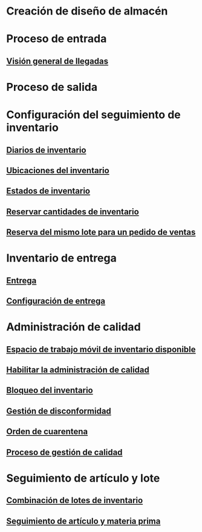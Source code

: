 # Creación de diseño de almacén
# Proceso de entrada
## [Visión general de llegadas](arrival-overview.md)
# Proceso de salida
# Configuración del seguimiento de inventario
## [Diarios de inventario](inventory-journals.md)
## [Ubicaciones del inventario](inventory-locations.md)
## [Estados de inventario](inventory-statuses.md)
## [Reservar cantidades de inventario](reserve-inventory-quantities.md)
## [Reserva del mismo lote para un pedido de ventas](../sales-marketing/reserve-same-batch-sales-order.md)
# Inventario de entrega
## [Entrega](consignment.md)
## [Configuración de entrega](set-up-consignment.md)
# Administración de calidad
## [Espacio de trabajo móvil de inventario disponible](inventory-on-hand-mobile-workspace.md)
## [Habilitar la administración de calidad](enable-quality-management.md)
## [Bloqueo del inventario](inventory-blocking.md)
## [Gestión de disconformidad](enable-nonconformance-management.md)
## [Orden de cuarentena](quarantine-orders.md)
## [Proceso de gestión de calidad](quality-management-processes.md)
# Seguimiento de artículo y lote
## [Combinación de lotes de inventario](merge-inventory-batches.md)
## [Seguimiento de artículo y materia prima](trace-items-raw-materials-inventory-production-sales.md)

